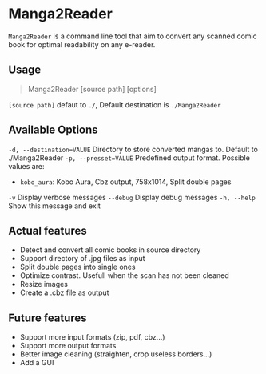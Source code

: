 Manga2Reader
============

`Manga2Reader` is a command line tool that aim to convert any scanned comic book for optimal readability on any e-reader.

Usage
-----
> Manga2Reader [source path] [options]

`[source path]` defaut to `./`, Default destination is `./Manga2Reader`

Available Options
-----------------

`-d, --destination=VALUE` Directory to store converted mangas to. Default to ./Manga2Reader
`-p, --presset=VALUE` Predefined output format. Possible values are:

 - `kobo_aura`: Kobo Aura, Cbz output, 758x1014, Split double pages

`-v` Display verbose messages
`--debug` Display debug messages
`-h, --help` Show this message and exit


Actual features
---------------

 - Detect and convert all comic books in source directory
 - Support directory of .jpg files as input
 - Split double pages into single ones
 - Optimize contrast. Usefull when the scan has not been cleaned
 - Resize images
 - Create a .cbz file as output
 
Future features
----------------
 
 - Support more input formats (zip, pdf, cbz...)
 - Support more output formats
 - Better image cleaning (straighten, crop useless borders...)
 - Add a GUI